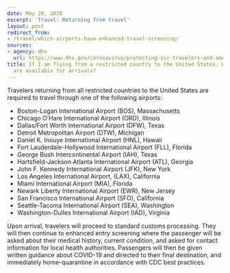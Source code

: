```yaml
---
date: May 29, 2020
excerpt: 'Travel: Returning from travel'
layout: post
redirect_from:
- /travel/which-airports-have-enhanced-travel-screening/
sources:
- agency: dhs
  url: https://www.dhs.gov/coronavirus/protecting-air-travelers-and-american-public
title: If I am flying from a restricted country to the United States. Which airports
  are available for arrivals?
---
```


Travelers returning from all restricted countries to the United States are required to travel through one of the following airports:

- Boston-Logan International Airport (BOS), Massachusetts
- Chicago O’Hare International Airport (ORD), Illinois
- Dallas/Fort Worth International Airport (DFW), Texas
- Detroit Metropolitan Airport (DTW), Michigan
- Daniel K. Inouye International Airport (HNL), Hawaii
- Fort Lauderdale-Hollywood International Airport (FLL), Florida
- George Bush Intercontinental Airport (IAH), Texas
- Hartsfield-Jackson Atlanta International Airport (ATL), Georgia
- John F. Kennedy International Airport (JFK), New York
- Los Angeles International Airport, (LAX), California
- Miami International Airport (MIA), Florida
- Newark Liberty International Airport (EWR), New Jersey
- San Francisco International Airport (SFO), California
- Seattle-Tacoma International Airport (SEA), Washington
- Washington-Dulles International Airport (IAD), Virginia

Upon arrival, travelers will proceed to standard customs processing. They will then continue to enhanced entry screening where the passenger will be asked about their medical history, current condition, and asked for contact information for local health authorities. Passengers will then be given written guidance about COVID-19 and directed to their final destination, and immediately home-quarantine in accordance with CDC best practices.